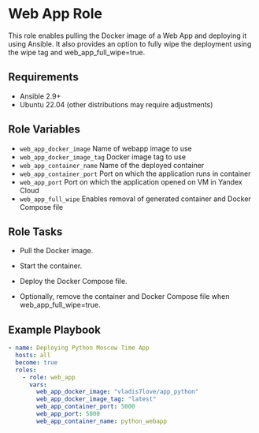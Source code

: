 # Web App Role

This role enables pulling the Docker image of a Web App and deploying it using Ansible.
It also provides an option to fully wipe the deployment using the wipe tag and web_app_full_wipe=true.

## Requirements

- Ansible 2.9+
- Ubuntu 22.04 (other distributions may require adjustments)

## Role Variables

- `web_app_docker_image` Name of webapp image to use
- `web_app_docker_image_tag` Docker image tag to use
- `web_app_container_name` Name of the deployed container
- `web_app_container_port` Port on which the application runs in container
- `web_app_port` Port on which the application opened on VM in Yandex Cloud
- `web_app_full_wipe` Enables removal of generated container and Docker Compose file

## Role Tasks

- Pull the Docker image.

- Start the container.

- Deploy the Docker Compose file.

- Optionally, remove the container and Docker Compose file when web_app_full_wipe=true.

## Example Playbook

```yaml
- name: Deploying Python Moscow Time App
  hosts: all
  become: true
  roles:
    - role: web_app
      vars:
        web_app_docker_image: "vladis7love/app_python"
        web_app_docker_image_tag: "latest"
        web_app_container_port: 5000
        web_app_port: 5000
        web_app_container_name: python_webapp
```
